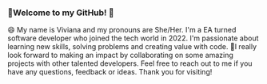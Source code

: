 ### 👋Welcome to my GitHub! 🚀

😄 My name is Viviana and my pronouns are She/Her. I'm a EA turned software developer who joined the tech world in 2022. I'm passionate about learning new skills, solving problems and creating value with code.   👯I really look forward to making an impact by collaborating on some amazing projects with other talented developers. Feel free to reach out to me if you have any questions, feedback or ideas. Thank you for visiting! 

<!--
**VivAldama/VivAldama** is a ✨ _special_ ✨ repository because its `README.md` (this file) appears on your GitHub profile.

Here are some ideas to get you started:

- 🔭 I’m currently working on ...
- 🌱 I’m currently learning ...
- 👯 I’m looking to collaborate on ...
- 🤔 I’m looking for help with ...
- 💬 Ask me about ...
- 📫 How to reach me: ...
- 😄 Pronouns: ...
- ⚡ Fun fact: ...
-->
